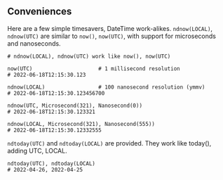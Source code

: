 ## Conveniences

Here are a few simple timesavers, DateTime work-alikes.
`ndnow(LOCAL)`, `ndnow(UTC)` are similar to `now()`, `now(UTC)`,
with support for microseconds and nanoseconds.

```
# ndnow(LOCAL), ndnow(UTC) work like now(), now(UTC)

now(UTC)                     # 1 millisecond resolution
# 2022-06-18T12:15:30.123

ndnow(LOCAL)                 # 100 nanosecond resolution (ymmv)
# 2022-06-18T12:15:30.123456700

ndnow(UTC, Microsecond(321), Nanosecond(0))
# 2022-06-18T12:15:30.123321

ndnow(LOCAL, Microsecond(321), Nanosecond(555))
# 2022-06-18T12:15:30.12332555
```

`ndtoday(UTC)` and `ndtoday(LOCAL)` are provided.
They work like today(), adding UTC, LOCAL.
```
ndtoday(UTC), ndtoday(LOCAL)
# 2022-04-26, 2022-04-25
```

